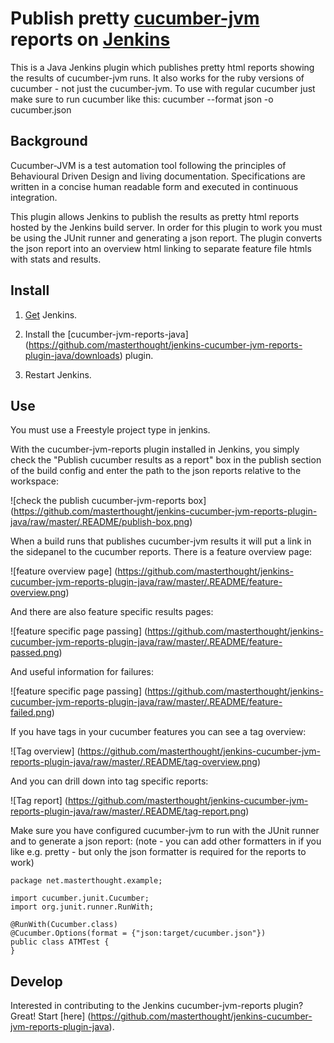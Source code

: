 # Publish pretty [cucumber-jvm](https://github.com/cucumber/cucumber-jvm) reports on [Jenkins](http://jenkins-ci.org/)

This is a Java Jenkins plugin which publishes pretty html reports showing the results of cucumber-jvm runs. It also works for the ruby versions of cucumber - not just the cucumber-jvm. To use with regular cucumber just make sure to run cucumber like this: cucumber --format json -o cucumber.json


## Background

Cucumber-JVM is a test automation tool following the principles of Behavioural Driven Design and living documentation. Specifications are written in a concise human readable form and executed in continuous integration. 

This plugin allows Jenkins to publish the results as pretty html reports hosted by the Jenkins build server. In order for this plugin to work you must be using the JUnit runner and generating a json report. The plugin converts the json report into an overview html linking to separate feature file htmls with stats and results. 

## Install

1. [Get](https://jenkins-ci.org/) Jenkins.

2. Install the [cucumber-jvm-reports-java]
(https://github.com/masterthought/jenkins-cucumber-jvm-reports-plugin-java/downloads) plugin.

3. Restart Jenkins.

## Use
You must use a Freestyle project type in jenkins.

With the cucumber-jvm-reports plugin installed in Jenkins, you simply check the "Publish cucumber results as a report" box in the
publish section of the build config and enter the path to the json reports relative to the workspace:

![check the publish cucumber-jvm-reports box]
(https://github.com/masterthought/jenkins-cucumber-jvm-reports-plugin-java/raw/master/.README/publish-box.png)

When a build runs that publishes cucumber-jvm results it will put a link in the sidepanel to the cucumber reports. There is a feature overview page:

![feature overview page]
(https://github.com/masterthought/jenkins-cucumber-jvm-reports-plugin-java/raw/master/.README/feature-overview.png)

And there are also feature specific results pages:

![feature specific page passing]
(https://github.com/masterthought/jenkins-cucumber-jvm-reports-plugin-java/raw/master/.README/feature-passed.png)

And useful information for failures:

![feature specific page passing]
(https://github.com/masterthought/jenkins-cucumber-jvm-reports-plugin-java/raw/master/.README/feature-failed.png)

If you have tags in your cucumber features you can see a tag overview:

![Tag overview]
(https://github.com/masterthought/jenkins-cucumber-jvm-reports-plugin-java/raw/master/.README/tag-overview.png)

And you can drill down into tag specific reports:

![Tag report]
(https://github.com/masterthought/jenkins-cucumber-jvm-reports-plugin-java/raw/master/.README/tag-report.png)

Make sure you have configured cucumber-jvm to run with the JUnit runner and to generate a json report: (note - you can add other formatters in if you like e.g. pretty - but only the json formatter is required for the reports to work)

    package net.masterthought.example;

    import cucumber.junit.Cucumber;
    import org.junit.runner.RunWith;

    @RunWith(Cucumber.class)
    @Cucumber.Options(format = {"json:target/cucumber.json"})
    public class ATMTest {
    }

## Develop

Interested in contributing to the Jenkins cucumber-jvm-reports plugin?  Great!  Start [here]
(https://github.com/masterthought/jenkins-cucumber-jvm-reports-plugin-java).
